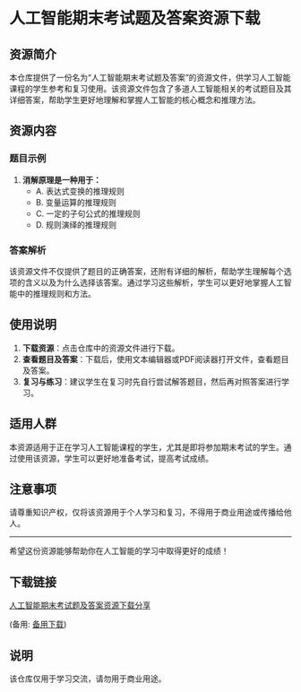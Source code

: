 # 人工智能期末考试题及答案资源下载

## 资源简介

本仓库提供了一份名为“人工智能期末考试题及答案”的资源文件，供学习人工智能课程的学生参考和复习使用。该资源文件包含了多道人工智能相关的考试题目及其详细答案，帮助学生更好地理解和掌握人工智能的核心概念和推理方法。

## 资源内容

### 题目示例

1. **消解原理是一种用于：**
   - A. 表达式变换的推理规则
   - B. 变量运算的推理规则
   - C. 一定的子句公式的推理规则
   - D. 规则演绎的推理规则

### 答案解析

该资源文件不仅提供了题目的正确答案，还附有详细的解析，帮助学生理解每个选项的含义以及为什么选择该答案。通过学习这些解析，学生可以更好地掌握人工智能中的推理规则和方法。

## 使用说明

1. **下载资源**：点击仓库中的资源文件进行下载。
2. **查看题目及答案**：下载后，使用文本编辑器或PDF阅读器打开文件，查看题目及答案。
3. **复习与练习**：建议学生在复习时先自行尝试解答题目，然后再对照答案进行学习。

## 适用人群

本资源适用于正在学习人工智能课程的学生，尤其是即将参加期末考试的学生。通过使用该资源，学生可以更好地准备考试，提高考试成绩。

## 注意事项

请尊重知识产权，仅将该资源用于个人学习和复习，不得用于商业用途或传播给他人。

---

希望这份资源能够帮助你在人工智能的学习中取得更好的成绩！

## 下载链接
[人工智能期末考试题及答案资源下载分享](https://pan.quark.cn/s/29b694f07e3c) 

(备用: [备用下载](https://pan.baidu.com/s/1B5giYOpVWdOBE8oX7MYEYw?pwd=1234))

## 说明

该仓库仅用于学习交流，请勿用于商业用途。
